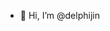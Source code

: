 - 👋 Hi, I’m @delphijin


<!---
delphijin/delphijin is a ✨ special ✨ repository because its `README.md` (this file) appears on your GitHub profile.
You can click the Preview link to take a look at your changes.
--->
